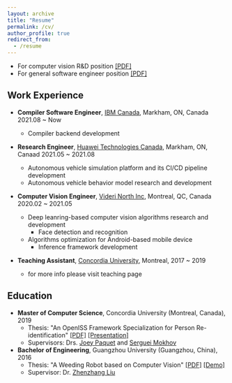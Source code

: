 ```yaml
---
layout: archive
title: "Resume"
permalink: /cv/
author_profile: true
redirect_from:
  - /resume
---
```


- For computer vision R&D position
  [\[PDF\]](https://www.dropbox.com/s/hx145rzdxsgpwd0/Haotao-Lai-Resume-DS.pdf?dl=0)
- For general software engineer position
  [\[PDF\]](https://www.dropbox.com/s/hsvselmxi2g9rww/Haotao-Lai-Resume-BE.pdf?dl=0)


## Work Experience

- **Compiler Software Engineer**,
  [IBM Canada](https://www.ibm.com/ca-en),
  Markham, ON, Canada 2021.08 ~ Now
  - Compiler backend development

- **Research Engineer**,
  [Huawei Technologies Canada](https://www.huawei.com/ca/),
  Markham, ON, Canaad 2021.05 ~ 2021.08
  - Autonomous vehicle simulation platform and its CI/CD pipeline development
  - Autonomous vehicle behavior model research and development

- **Computer Vision Engineer**,
  [Videri North Inc](https://www.linkedin.com/company/videri/?originalSubdomain=ca),
  Montreal, QC, Canada 2020.02 ~ 2021.05
  - Deep leanring-based computer vision algorithms research and development
    - Face detection and recognition
  - Algorithms optimization for Android-based mobile device
    - Inference framework development

- **Teaching Assistant**,
  [Concordia University](http://www.concordia.ca),
  Montreal, 2017 ~ 2019
  - for more info please visit teaching page


## Education

- **Master of Computer Science**, Concordia University (Montreal, Canada), 2019
  - Thesis: "An OpenISS Framework Specialization for Person Re-identification"
  [\[PDF\]](https://github.com/laihaotao/MyMasterThesis/raw/master/final_version.pdf)
  [\[Presentation\]](https://github.com/laihaotao/MyMasterThesis/raw/master/presentation/presentation.pdf)
  - Supervisors: Drs. [Joey Paquet](https://users.encs.concordia.ca/~paquet/wiki/index.php?title=Main_Page) and [Serguei Mokhov](https://users.encs.concordia.ca/~mokhov/)
- **Bachelor of Engineering**, Guangzhou University (Guangzhou, China), 2016
  - Thesis: "A Weeding Robot based on Computer Vision"
  [\[PDF\]]()
  [\[Demo\]](https://www.youtube.com/watch?v=4Qx2GHp2ZlI)
  - Supervisor: Dr. [Zhenzhang Liu](http://jd.gzhu.edu.cn/info/1098/2494.htm)


<!-- Publications
======
  <ul>{% for post in site.publications %}
    {% include archive-single-cv.html %}
  {% endfor %}</ul>

Talks
======
  <ul>{% for post in site.talks %}
    {% include archive-single-talk-cv.html %}
  {% endfor %}</ul>

Teaching
======
  <ul>{% for post in site.teaching %}
    {% include archive-single-cv.html %}
  {% endfor %}</ul> -->
